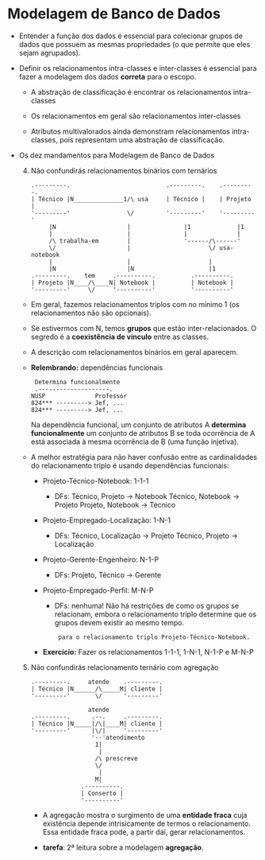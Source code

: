 Modelagem de Banco de Dados
============================

- Entender a função dos dados é essencial para colecionar grupos de dados que
  possuem as mesmas propriedades (o que permite que eles sejam agrupados).

- Definir os relacionamentos intra-classes e inter-classes é essencial para
  fazer a modelagem dos dados **correta** para o escopo.
  - A abstração de classificação é encontrar os relacionamentos intra-classes
  - Os relacionamentos em geral são relacionamentos inter-classes

  - Atributos multivalorados ainda demonstram relacionamentos intra-classes,
    pois representam uma abstração de classificação.

- Os dez mandamentos para Modelagem de Banco de Dados

   4. Não confundirás relacionamentos binários com ternários
      ```
      .---------.                           .---------.    .---------.
      | Técnico |N______________1/\ usa     | Técnico |    | Projeto |
      '---------'                \/         '---------'    '---------'
           |N                    |               |1             |1
           |                     |               |              |
           /\ trabalha-em        |               '------/\------'
           \/                    |                      \/ usa-notebook
           |                     |                      |
           |N                    |N                     |1
      .---------.    tem     .----------.          .----------.
      | Projeto |N____/\____N| Notebook |          | Notebook |
      '---------'     \/     '----------'          '----------'
      ```

    - Em geral, fazemos relacionamentos triplos com no mínimo 1 (os
      relacionamentos não são opcionais).
    - Se estivermos com N, temos **grupos** que estão inter-relacionados.
      O segredo é a **coexistência de vínculo** entre as classes.
    - A descrição com relacionamentos binários em geral aparecem.

    - **Relembrando:** dependências funcionais
      ```
       Determina funcionalmente
       .--------------------.
      NUSP              Professor
      824*** ---------> Jef, ...
      824*** ---------> Jef, ...
      ```
      Na dependência funcional, um conjunto de atributos A **determina
      funcionalmente** um conjunto de atributos B se toda ocorrência
      de A está associada à mesma ocorrência de B (uma função injetiva).

    - A melhor estratégia para não haver confusão entre as cardinalidades
      do relacionamento triplo é usando dependências funcionais:

      - Projeto-Técnico-Notebook: 1-1-1
        - DFs: Técnico, Projeto -> Notebook
               Técnico, Notebook -> Projeto
               Projeto, Notebook -> Técnico

      - Projeto-Empregado-Localização: 1-N-1
        - DFs: Técnico, Localização -> Projeto
               Técnico, Projeto -> Localização

      - Projeto-Gerente-Engenheiro: N-1-P
        - DFs: Projeto, Técnico -> Gerente

      - Projeto-Empregado-Perfil: M-N-P
        - DFs: nenhuma! Não há restrições de como os grupos se relacionam,
               embora o relacionamento triplo determine que os grupos devem
               existir ao mesmo tempo.

               para o relacionamento triplo Projeto-Técnico-Notebook.
      - **Exercício:** Fazer os relacionamentos 1-1-1, 1-N-1, N-1-P e M-N-P

   5. Não confundirás relacionamento ternário com agregação
      ```
      .---------.     atende    .---------.
      | Técnico |N______/\_____M| cliente |
      '---------'       \/      '---------'

                      atende 
      .---------.      .--.     .---------.
      | Técnico |N_____|/\|____M| cliente |
      '---------'      |\/|     '---------'
                       '--'atendimento
                        1|
                         |
                        /\ prescreve
                        \/
                         |
                        M|
                    .----------.
                    | Conserto |
                    '----------'
      ```

      - A agregação mostra o surgimento de uma **entidade fraca** cuja
        existência depende intrisicamente de termos o relacionamento. Essa
        entidade fraca pode, a partir daí, gerar relacionamentos.

      - **tarefa**: 2ª leitura sobre a modelagem **agregação**.
